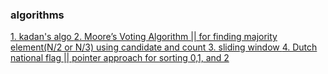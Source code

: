 ### algorithms

[1. kadan's algo ]()
[2. Moore’s Voting Algorithm || for finding majority element(N/2 or N/3) using candidate and count ]()
[3. sliding window ]()
[4. Dutch national flag || pointer approach for sorting 0,1, and 2]()
